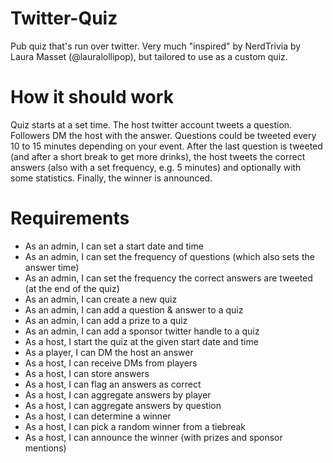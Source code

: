 Twitter-Quiz
============

Pub quiz that's run over twitter.
Very much "inspired" by NerdTrivia by Laura Masset (@lauralollipop), but tailored to use as a custom quiz.

How it should work
==================

Quiz starts at a set time. The host twitter account tweets a question. Followers DM the host with the answer.
Questions could be tweeted every 10 to 15 minutes depending on your event.
After the last question is tweeted (and after a short break to get more drinks), the host tweets the correct answers 
(also with a set frequency, e.g. 5 minutes) and optionally with some statistics.
Finally, the winner is announced.

Requirements
============

* As an admin, I can set a start date and time
* As an admin, I can set the frequency of questions (which also sets the answer time)
* As an admin, I can set the frequency the correct answers are tweeted (at the end of the quiz)
* As an admin, I can create a new quiz
* As an admin, I can add a question & answer to a quiz
* As an admin, I can add a prize to a quiz
* As an admin, I can add a sponsor twitter handle to a quiz
* As a host, I start the quiz at the given start date and time
* As a player, I can DM the host an answer
* As a host, I can receive DMs from players
* As a host, I can store answers
* As a host, I can flag an answers as correct
* As a host, I can aggregate answers by player
* As a host, I can aggregate answers by question
* As a host, I can determine a winner
* As a host, I can pick a random winner from a tiebreak
* As a host, I can announce the winner (with prizes and sponsor mentions)
